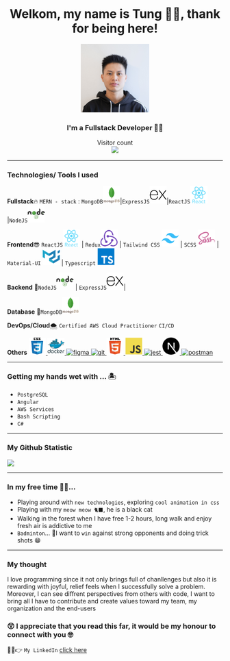 
<h1 align="center"> Welkom, my name is Tung 🙋‍♂️, thank for being here! </h1>

<div align="center"><img src="DSC03019.JPG" alt="avatar" width="160" height="160"></div>
<h3 align="center"> I'm a Fullstack Developer 👾🚀</h3>

<p align="center"> 
  Visitor count<br>
  <img src="https://profile-counter.glitch.me/{Tung_Nguyen}/count.svg" />
</p>
<hr />

<h3 align="left"> Technologies/ Tools I used </h3>

**Fullstack**🔥  `MERN - stack` : `MongoDB`<a href="https://www.mongodb.com/" target="_blank" rel="noreferrer"><img src="https://raw.githubusercontent.com/devicons/devicon/master/icons/mongodb/mongodb-original-wordmark.svg" alt="mongodb" width="40" height="40"/></a>|`ExpressJS`<a href="https://expressjs.com" target="_blank" rel="noreferrer" ><img src="https://github.com/devicons/devicon/blob/master/icons/express/express-original.svg" alt="express" width="40" height="40" style="background: white;"/></a>|`ReactJS`<a href="https://reactjs.org/" target="_blank" rel="noreferrer"><img src="https://raw.githubusercontent.com/devicons/devicon/master/icons/react/react-original-wordmark.svg" alt="react" width="40" height="40"/></a>|`NodeJS`<a href="https://nodejs.org" target="_blank" rel="noreferrer"><img src="https://raw.githubusercontent.com/devicons/devicon/master/icons/nodejs/nodejs-original-wordmark.svg" alt="nodejs" width="40" height="40"/></a>

**Frontend**😎 `ReactJS`<a href="https://reactjs.org/" target="_blank" rel="noreferrer"><img src="https://raw.githubusercontent.com/devicons/devicon/master/icons/react/react-original-wordmark.svg" alt="react" width="40" height="40"/></a> | `Redux`<a href="https://redux.js.org" target="_blank" rel="noreferrer"><img src="https://raw.githubusercontent.com/devicons/devicon/master/icons/redux/redux-original.svg" alt="redux" width="40" height="40"/></a> | `Tailwind CSS` <a href="https://redux.js.org" target="_blank" rel="noreferrer"> <img src="https://github.com/devicons/devicon/blob/master/icons/tailwindcss/tailwindcss-original.svg" alt="redux" width="40" height="40"/></a> | `SCSS` <a href="https://redux.js.org" target="_blank" rel="noreferrer"><img src="https://github.com/devicons/devicon/blob/master/icons/sass/sass-original.svg" alt="redux" width="40" height="40"/></a> | `Material-UI` <a href="https://reactjs.org/" target="_blank" rel="noreferrer"> <img src="https://github.com/devicons/devicon/blob/master/icons/materialui/materialui-original.svg" alt="react" width="40" height="40"/></a> | `Typescript` <a href="https://reactjs.org/" target="_blank" rel="noreferrer"><img src="https://github.com/devicons/devicon/blob/master/icons/typescript/typescript-original.svg" alt="react" width="40" height="40"/></a>

**Backend** 🤖`NodeJS`<a href="https://nodejs.org" target="_blank" rel="noreferrer"><img src="https://raw.githubusercontent.com/devicons/devicon/master/icons/nodejs/nodejs-original-wordmark.svg" alt="nodejs" width="40" height="40"/></a> | `ExpressJS`<a href="https://expressjs.com" target="_blank" rel="noreferrer" ><img src="https://github.com/devicons/devicon/blob/master/icons/express/express-original.svg" alt="express" width="40" height="40" style="background: white;"/></a>|

**Database** 🧠`MongoDB`<a href="https://www.mongodb.com/" target="_blank" rel="noreferrer"><img src="https://raw.githubusercontent.com/devicons/devicon/master/icons/mongodb/mongodb-original-wordmark.svg" alt="mongodb" width="40" height="40"/></a>

**DevOps/Cloud**🌨️ `Certified AWS Cloud Practitioner` `CI/CD`

**Others**  <a href="https://www.w3schools.com/css/" target="_blank" rel="noreferrer"> <img src="https://raw.githubusercontent.com/devicons/devicon/master/icons/css3/css3-original-wordmark.svg" alt="css3" width="40" height="40"/> </a> <a href="https://www.docker.com/" target="_blank" rel="noreferrer"> <img src="https://raw.githubusercontent.com/devicons/devicon/master/icons/docker/docker-original-wordmark.svg" alt="docker" width="40" height="40"/> </a> <a href="https://www.figma.com/" target="_blank" rel="noreferrer"> <img src="https://www.vectorlogo.zone/logos/figma/figma-icon.svg" alt="figma" width="40" height="40"/> </a> <a href="https://git-scm.com/" target="_blank" rel="noreferrer"> <img src="https://www.vectorlogo.zone/logos/git-scm/git-scm-icon.svg" alt="git" width="40" height="40"/> </a>  <a href="https://www.w3.org/html/" target="_blank" rel="noreferrer"> <img src="https://raw.githubusercontent.com/devicons/devicon/master/icons/html5/html5-original-wordmark.svg" alt="html5" width="40" height="40"/> </a> <a href="https://developer.mozilla.org/en-US/docs/Web/JavaScript" target="_blank" rel="noreferrer"> <img src="https://raw.githubusercontent.com/devicons/devicon/master/icons/javascript/javascript-original.svg" alt="javascript" width="40" height="40"/> </a> <a href="https://jestjs.io" target="_blank" rel="noreferrer"> <img src="https://www.vectorlogo.zone/logos/jestjsio/jestjsio-icon.svg" alt="jest" width="40" height="40"/> </a>  <a href="https://nextjs.org/" target="_blank" rel="noreferrer"> <img src="https://github.com/devicons/devicon/blob/master/icons/nextjs/nextjs-plain.svg" alt="nextjs" width="40" height="40"/> </a> 
<a href="https://postman.com" target="_blank" rel="noreferrer"> <img src="https://www.vectorlogo.zone/logos/getpostman/getpostman-icon.svg" alt="postman" width="40" height="40"/> </a>
<hr />

<h3 align="left">Getting my hands wet with ... 🏝️</h3>

* `PostgreSQL`
* `Angular` 
* `AWS Services`
* `Bash Scripting`
* `C#`
<hr />

<h3 align='left'>My Github Statistic</h3>

<img align="center" width="300" src="https://github-readme-stats.vercel.app/api/top-langs/?username=TungNguyen12&theme=shades-of-purple" />
<hr />

<h3> In my free time 🐕‍🦺...</h3>

* Playing around with `new technologies`, exploring `cool animation in css`
* Playing with my `meow meow 🐈‍⬛`, he is a black cat
* Walking in the forest when I have free 1-2 hours, long walk and enjoy fresh air is addictive to me
* `Badminton`... 🏸I want to `win` against strong opponents and doing trick shots 😁
<hr />

<h3>My thought</h3>
<p>I love programming since it not only brings full of chanllenges but also it is rewarding with joyful, relief feels when I successfully solve a problem. Moreover, I can see diffrent perspectives from others with code, I want to bring all I have to contribute and create values toward my team, my organization and the end-users </p>

<h3> 😲 I appreciate that you read this far, it would be my honour to connect with you 🤓</h3>

🤝🤝👉 `My LinkedIn` [click here](https://www.linkedin.com/in/tungnguyen0702/)

















